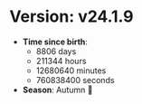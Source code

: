 # Version: v24.1.9
- **Time since birth**:
  - 8806 days
  - 211344 hours
  - 12680640 minutes
  - 760838400 seconds
- **Season**: Autumn 🍁
